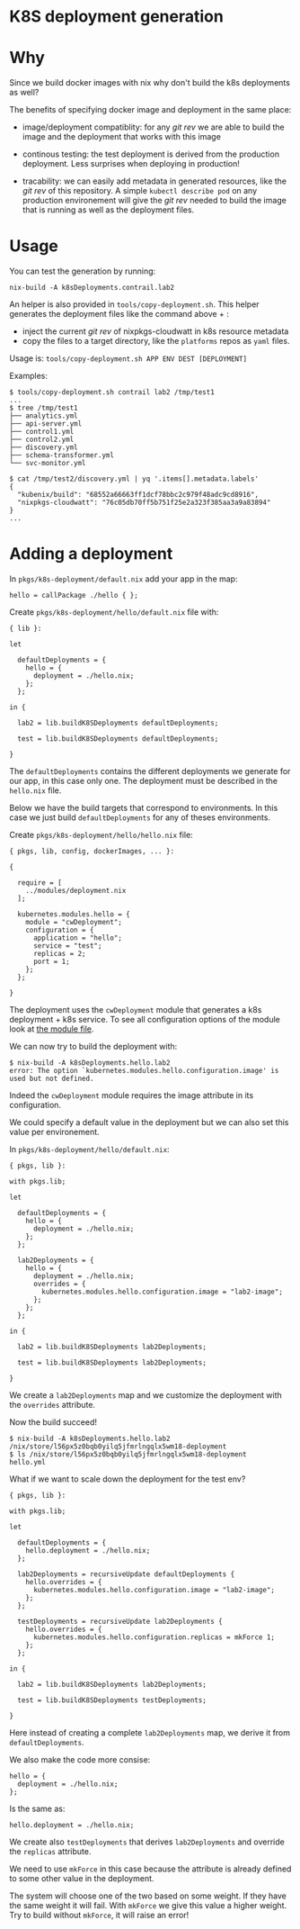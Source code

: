 K8S deployment generation
=========================

Why
===

Since we build docker images with nix why don't build the k8s deployments as
well?

The benefits of specifying docker image and deployment in the same place:

 * image/deployment compatiblity: for any *git rev* we are able to build the
   image and the deployment that works with this image

 * continous testing: the test deployment is derived from the production
   deployment. Less surprises when deploying in production!

 * tracability: we can easily add metadata in generated resources, like
   the *git rev* of this repository. A simple `kubectl describe pod` on any
   production environement will give the *git rev* needed to build the image that
   is running as well as the deployment files.

Usage
=====

You can test the generation by running:

    nix-build -A k8sDeployments.contrail.lab2

An helper is also provided in `tools/copy-deployment.sh`.
This helper generates the deployment files like the command above + :

 * inject the current *git rev* of nixpkgs-cloudwatt in k8s resource metadata
 * copy the files to a target directory, like the `platforms` repos as `yaml` files.

Usage is: `tools/copy-deployment.sh APP ENV DEST [DEPLOYMENT]`

Examples:

    $ tools/copy-deployment.sh contrail lab2 /tmp/test1
    ...
    $ tree /tmp/test1
    ├── analytics.yml
    ├── api-server.yml
    ├── control1.yml
    ├── control2.yml
    ├── discovery.yml
    ├── schema-transformer.yml
    └── svc-monitor.yml

    $ cat /tmp/test2/discovery.yml | yq '.items[].metadata.labels'
    {
      "kubenix/build": "68552a66663ff1dcf78bbc2c979f48adc9cd8916",
      "nixpkgs-cloudwatt": "76c05db70ff5b751f25e2a323f385aa3a9a83894"
    }
    ...

Adding a deployment
===================

In `pkgs/k8s-deployment/default.nix` add your app in the map:

    hello = callPackage ./hello { };

Create `pkgs/k8s-deployment/hello/default.nix` file with:

    { lib }:

    let

      defaultDeployments = {
        hello = {
          deployment = ./hello.nix;
        };
      };

    in {

      lab2 = lib.buildK8SDeployments defaultDeployments;

      test = lib.buildK8SDeployments defaultDeployments;

    }

The `defaultDeployments` contains the different deployments we generate for our
app, in this case only one. The deployment must be described in the `hello.nix`
file.

Below we have the build targets that correspond to environments. In this case
we just build `defaultDeployments` for any of theses environments.

Create `pkgs/k8s-deployment/hello/hello.nix` file:

    { pkgs, lib, config, dockerImages, ... }:

    {

      require = [
        ../modules/deployment.nix
      ];

      kubernetes.modules.hello = {
        module = "cwDeployment";
        configuration = {
          application = "hello";
          service = "test";
          replicas = 2;
          port = 1;
        };
      };

    }

The deployment uses the `cwDeployment` module that generates a k8s deployment +
k8s service. To see all configuration options of the module look at [the module
file](./modules/deployment.nix).

We can now try to build the deployment with:

    $ nix-build -A k8sDeployments.hello.lab2
    error: The option `kubernetes.modules.hello.configuration.image' is used but not defined.

Indeed the `cwDeployment` module requires the image attribute in its configuration.

We could specify a default value in the deployment but we can also set this
value per environement.

In `pkgs/k8s-deployment/hello/default.nix`:

    { pkgs, lib }:

    with pkgs.lib;

    let

      defaultDeployments = {
        hello = {
          deployment = ./hello.nix;
        };
      };

      lab2Deployments = {
        hello = {
          deployment = ./hello.nix;
          overrides = {
            kubernetes.modules.hello.configuration.image = "lab2-image";
          };
        };
      };

    in {

      lab2 = lib.buildK8SDeployments lab2Deployments;

      test = lib.buildK8SDeployments lab2Deployments;

    }

We create a `lab2Deployments` map and we customize the deployment with the
`overrides` attribute.

Now the build succeed!

    $ nix-build -A k8sDeployments.hello.lab2
    /nix/store/l56px5z0bqb0yilq5jfmrlngqlx5wm18-deployment
    $ ls /nix/store/l56px5z0bqb0yilq5jfmrlngqlx5wm18-deployment
    hello.yml

What if we want to scale down the deployment for the test env?

    { pkgs, lib }:

    with pkgs.lib;

    let

      defaultDeployments = {
        hello.deployment = ./hello.nix;
      };

      lab2Deployments = recursiveUpdate defaultDeployments {
        hello.overrides = {
          kubernetes.modules.hello.configuration.image = "lab2-image";
        };
      };

      testDeployments = recursiveUpdate lab2Deployments {
        hello.overrides = {
          kubernetes.modules.hello.configuration.replicas = mkForce 1;
        };
      };

    in {

      lab2 = lib.buildK8SDeployments lab2Deployments;

      test = lib.buildK8SDeployments testDeployments;

    }

Here instead of creating a complete `lab2Deployments` map, we derive it from
`defaultDeployments`.

We also make the code more consise:

    hello = {
      deployment = ./hello.nix;
    };

Is the same as:

    hello.deployment = ./hello.nix;

We create also `testDeployments` that derives `lab2Deployments` and
override the `replicas` attribute.

We need to use `mkForce` in this case because the attribute is already defined
to some other value in the deployment.

The system will choose one of the two based on some weight. If they have the
same weight it will fail. With `mkForce` we give this value a higher weight.
Try to build without `mkForce`, it will raise an error!
